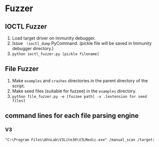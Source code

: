 # Fuzzer

## IOCTL Fuzzer
1. Load target driver on Immunity debugger.
2. Issue ` !ioctl_dump` PyCommand. (pickle file will be saved in Immunity debugger directory.)
3. `python ioctl_fuzzer.py [pickle filename]`


## File Fuzzer
1. Make `examples` and `crashes` directories in the parent directory of the script.
2. Make seed files (suitable for fuzzee) in the `examples` directory.
3. `python file_fuzzer.py -e [fuzzee path] -x .[extension for seed files]`

## command lines for each file parsing engine
### V3
`"C:\Program Files\AhnLab\V3Lite30\V3LMedic.exe" /manual_scan /target:`
